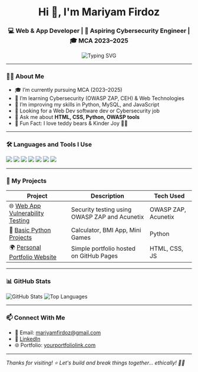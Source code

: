 <h1 align="center">Hi 👋, I'm Mariyam Firdoz</h1>
<h3 align="center">💻 Web & App Developer | 🔐 Aspiring Cybersecurity Engineer | 🎓 MCA 2023–2025</h3>

<p align="center">
  <img src="https://readme-typing-svg.demolab.com?font=Fira+Code&duration=3000&pause=1000&color=F76C6C&center=true&width=435&lines=Passionate+Web+Developer;Cybersecurity+Learner;Python+Lover;Open+to+Opportunities+%F0%9F%94%8E" alt="Typing SVG" />
</p>

---

### 👩‍💻 About Me
- 🎓 I’m currently pursuing MCA (2023–2025)
- 🌱 I’m learning Cybersecurity (OWASP ZAP, CEH) & Web Technologies
- 🧠 I’m improving my skills in Python, MySQL, and JavaScript
- 💼 Looking for a Web Dev software dev or Cybersecurity job
- 💬 Ask me about **HTML, CSS, Python, OWASP tools**
- 🧸 Fun Fact: I love teddy bears & Kinder Joy 🍫🐻

---

### 🛠️ Languages and Tools I Use

<p align="left">
  <img src="https://img.shields.io/badge/HTML5-E34F26?logo=html5&logoColor=white" />
  <img src="https://img.shields.io/badge/CSS3-1572B6?logo=css3&logoColor=white" />
  <img src="https://img.shields.io/badge/JavaScript-F7DF1E?logo=javascript&logoColor=black" />
  <img src="https://img.shields.io/badge/Python-3776AB?logo=python&logoColor=white" />
  <img src="https://img.shields.io/badge/MySQL-00000F?logo=mysql&logoColor=white" />
  <img src="https://img.shields.io/badge/GitHub-100000?logo=github&logoColor=white" />
  <img src="https://img.shields.io/badge/OWASP%20ZAP-000000?logo=owasp&logoColor=white" />
</p>

---

### 📂 My Projects

| Project | Description | Tech Used |
|--------|-------------|-----------|
| 🌐 [Web App Vulnerability Testing](https://github.com/yourrepo) | Security testing using OWASP ZAP and Acunetix | OWASP ZAP, Acunetix |
| 🐍 [Basic Python Projects](https://github.com/yourrepo) | Calculator, BMI App, Mini Games | Python |
| 🌍 [Personal Portfolio Website](https://yourportfoliolink.com) | Simple portfolio hosted on GitHub Pages | HTML, CSS, JS |

---

### 📊 GitHub Stats

<p align="left">
  <img src="https://github-readme-stats.vercel.app/api?username=mariyamfirdoz&show_icons=true&theme=radical" alt="GitHub Stats" />
  <img src="https://github-readme-stats.vercel.app/api/top-langs/?username=mariyamfirdoz&layout=compact&theme=radical" alt="Top Languages" />
</p>

---

### 📫 Connect With Me

- 💌 Email: mariyamfirdoz@gmail.com  
- 💼 [LinkedIn](linkedin.com/in/mariyamfirdoz)  
- 🌐 Portfolio: [yourportfoliolink.com](https://mariyamfirdoz.github.io/Mariyam-firdoz/)

---

*Thanks for visiting! ⭐ Let's build and break things together... ethically! 🔐💥*
